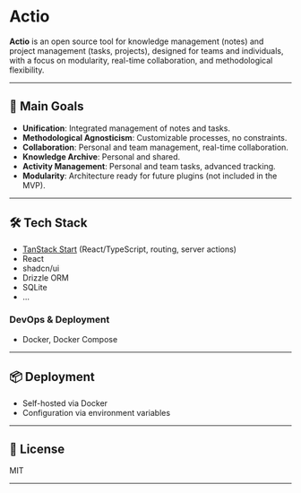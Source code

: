 # Actio

**Actio** is an open source tool for knowledge management (notes) and project management (tasks, projects), designed for teams and individuals, with a focus on modularity, real-time collaboration, and methodological flexibility.

---

## 🚀 Main Goals

- **Unification**: Integrated management of notes and tasks.
- **Methodological Agnosticism**: Customizable processes, no constraints.
- **Collaboration**: Personal and team management, real-time collaboration.
- **Knowledge Archive**: Personal and shared.
- **Activity Management**: Personal and team tasks, advanced tracking.
- **Modularity**: Architecture ready for future plugins (not included in the MVP).

---

## 🛠️ Tech Stack

- [TanStack Start](https://tanstack.com/start) (React/TypeScript, routing, server actions)
- React
- shadcn/ui
- Drizzle ORM
- SQLite
- ...

### DevOps & Deployment

- Docker, Docker Compose

---

## 📦 Deployment

- Self-hosted via Docker
- Configuration via environment variables

---

## 📄 License

MIT

---
